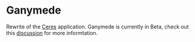 # Ganymede

Rewrite of the [Ceres](https://github.com/zibbp/ceres) application. Ganymede is currently in Beta, check out this [discussion](https://github.com/Zibbp/ganymede/discussions/26) for more informtation.

